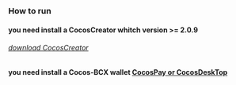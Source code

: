 ### How to run

#### you need install a CocosCreator whitch version >= 2.0.9 

######  [download CocosCreator](https://www.cocos.com/products#CocosCreator)

#### you need install a Cocos-BCX wallet [CocosPay or CocosDeskTop](https://www.cocosbcx.io/product)